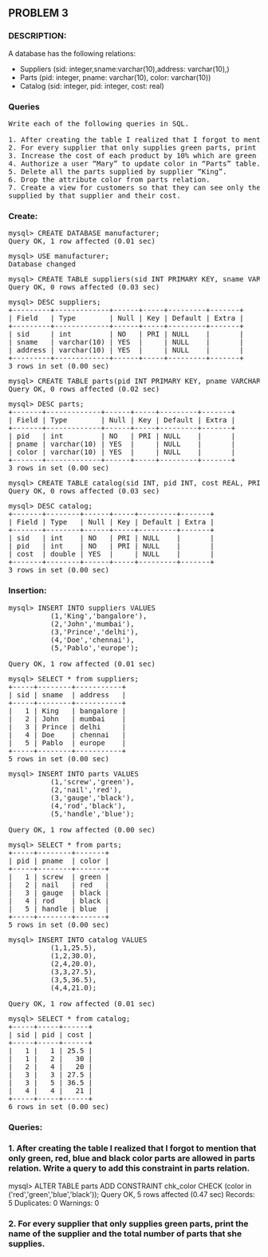 ## PROBLEM 3
### DESCRIPTION:
A database has the following relations:

* Suppliers (sid: integer,sname:varchar(10),address: varchar(10),)
* Parts (pid: integer, pname: varchar(10), color: varchar(10))
* Catalog (sid: integer, pid: integer, cost: real)
 
 
### Queries

<pre>Write each of the following queries in SQL.
 
1. After creating the table I realized that I forgot to mention that only green, red, blue and black color parts are allowed in parts relation. Write a query to add this constraint in parts relation.
2. For every supplier that only supplies green parts, print the name of the supplier and the total number of parts that she supplies.
3. Increase the cost of each product by 10% which are green in color and are supplied by supplier = “John”.
4. Authorize a user “Mary” to update color in “Parts” table. She can also pass the authorization to other users.
5. Delete all the parts supplied by supplier “King”.
6. Drop the attribute color from parts relation.
7. Create a view for customers so that they can see only the supplier names, the name of parts 
supplied by that supplier and their cost.
</pre>

### Create:
<pre>
mysql> CREATE DATABASE manufacturer;
Query OK, 1 row affected (0.01 sec)
</pre>
<pre>
mysql> USE manufacturer;
Database changed
</pre>
<pre>
mysql> CREATE TABLE suppliers(sid INT PRIMARY KEY, sname VARCHAR(10), address VARCHAR(10));
Query OK, 0 rows affected (0.03 sec)
</pre>
<pre>
mysql> DESC suppliers;
+---------+-------------+------+-----+---------+-------+
| Field   | Type        | Null | Key | Default | Extra |
+---------+-------------+------+-----+---------+-------+
| sid     | int         | NO   | PRI | NULL    |       |
| sname   | varchar(10) | YES  |     | NULL    |       |
| address | varchar(10) | YES  |     | NULL    |       |
+---------+-------------+------+-----+---------+-------+
3 rows in set (0.00 sec)
</pre>
<pre>
mysql> CREATE TABLE parts(pid INT PRIMARY KEY, pname VARCHAR(10), color VARCHAR(10));
Query OK, 0 rows affected (0.02 sec)
</pre>
<pre>
mysql> DESC parts;
+-------+-------------+------+-----+---------+-------+
| Field | Type        | Null | Key | Default | Extra |
+-------+-------------+------+-----+---------+-------+
| pid   | int         | NO   | PRI | NULL    |       |
| pname | varchar(10) | YES  |     | NULL    |       |
| color | varchar(10) | YES  |     | NULL    |       |
+-------+-------------+------+-----+---------+-------+
3 rows in set (0.00 sec)
</pre>
<pre>
mysql> CREATE TABLE catalog(sid INT, pid INT, cost REAL, PRIMARY KEY(sid,pid),FOREIGN KEY (sid) REFERENCES suppliers(sid),FOREIGN KEY (pid) REFERENCES parts(pid));
Query OK, 0 rows affected (0.03 sec)
</pre>
<pre>
mysql> DESC catalog;
+-------+--------+------+-----+---------+-------+
| Field | Type   | Null | Key | Default | Extra |
+-------+--------+------+-----+---------+-------+
| sid   | int    | NO   | PRI | NULL    |       |
| pid   | int    | NO   | PRI | NULL    |       |
| cost  | double | YES  |     | NULL    |       |
+-------+--------+------+-----+---------+-------+
3 rows in set (0.00 sec)
</pre>

### Insertion:

<pre>
mysql> INSERT INTO suppliers VALUES
          (1,'King','bangalore'),
          (2,'John','mumbai'),
          (3,'Prince','delhi'),
          (4,'Doe','chennai'),
          (5,'Pablo','europe');

Query OK, 1 row affected (0.01 sec)
</pre>
<pre>
mysql> SELECT * from suppliers;
+-----+--------+-----------+
| sid | sname  | address   |
+-----+--------+-----------+
|   1 | King   | bangalore |
|   2 | John   | mumbai    |
|   3 | Prince | delhi     |
|   4 | Doe    | chennai   |
|   5 | Pablo  | europe    |
+-----+--------+-----------+
5 rows in set (0.00 sec)
</pre>
<pre>
mysql> INSERT INTO parts VALUES
          (1,'screw','green'),
          (2,'nail','red'),
          (3,'gauge','black'),
          (4,'rod','black'),
          (5,'handle','blue');

Query OK, 1 row affected (0.00 sec)
</pre>
<pre>
mysql> SELECT * from parts;
+-----+--------+-------+
| pid | pname  | color |
+-----+--------+-------+
|   1 | screw  | green |
|   2 | nail   | red   |
|   3 | gauge  | black |
|   4 | rod    | black |
|   5 | handle | blue  |
+-----+--------+-------+
5 rows in set (0.00 sec)
</pre>
<pre>
mysql> INSERT INTO catalog VALUES
          (1,1,25.5),
          (1,2,30.0),
          (2,4,20.0),
          (3,3,27.5),
          (3,5,36.5),
          (4,4,21.0);

Query OK, 1 row affected (0.01 sec)
</pre>
<pre>
mysql> SELECT * from catalog;
+-----+-----+------+
| sid | pid | cost |
+-----+-----+------+
|   1 |   1 | 25.5 |
|   1 |   2 |   30 |
|   2 |   4 |   20 |
|   3 |   3 | 27.5 |
|   3 |   5 | 36.5 |
|   4 |   4 |   21 |
+-----+-----+------+
6 rows in set (0.00 sec)
</pre>


### Queries:
### 1. After creating the table I realized that I forgot to mention that only green, red, blue and black color parts are allowed in parts relation. Write a query to add this constraint in parts relation.

mysql> ALTER TABLE parts ADD CONSTRAINT chk_color CHECK (color in ('red','green','blue','black'));
Query OK, 5 rows affected (0.47 sec)
Records: 5  Duplicates: 0  Warnings: 0

### 2. For every supplier that only supplies green parts, print the name of the supplier and the total number of parts that she supplies.
